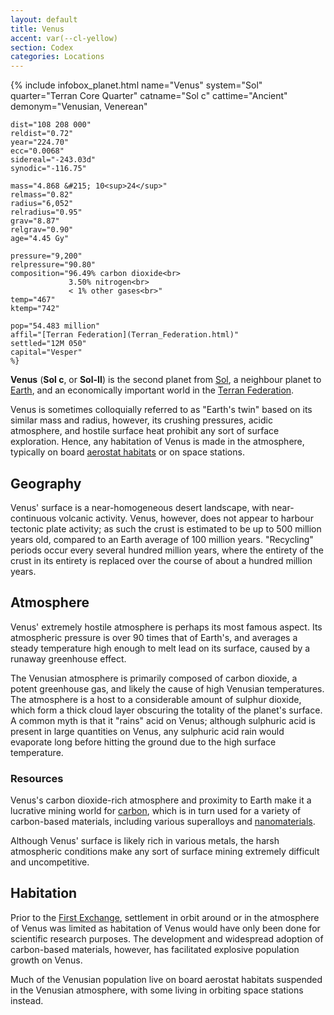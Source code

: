```yaml
---
layout: default
title: Venus
accent: var(--cl-yellow)
section: Codex
categories: Locations
---
```

{% include infobox_planet.html 
    name="Venus"
    system="Sol" 
    quarter="Terran Core Quarter"
    catname="Sol c"
    cattime="Ancient"
    demonym="Venusian, Venerean"

    dist="108 208 000" 
    reldist="0.72"
    year="224.70"
    ecc="0.0068"
    sidereal="-243.03d"
    synodic="-116.75"

    mass="4.868 &#215; 10<sup>24</sup>"
    relmass="0.82" 
    radius="6,052" 
    relradius="0.95"
    grav="8.87"
    relgrav="0.90"
    age="4.45 Gy"

    pressure="9,200"
    relpressure="90.80"
    composition="96.49% carbon dioxide<br>
                 3.50% nitrogen<br>
                 < 1% other gases<br>"
    temp="467"
    ktemp="742"

    pop="54.483 million"
    affil="[Terran Federation](Terran_Federation.html)"
    settled="12M 050"
    capital="Vesper"
    %}

**Venus** (**Sol c**, or **Sol-II**) is the second planet from [Sol](Sol.html), a neighbour
planet to [Earth](Earth.html), and an economically important world in the [Terran Federation](Terran_Federation.html).

Venus is sometimes colloquially referred to as "Earth's twin" based on its similar mass and radius,
however, its crushing pressures, acidic atmosphere, and hostile surface heat prohibit any sort of
surface exploration. Hence, any habitation of Venus is made in the atmosphere, typically on board
[aerostat habitats](Aerostat_habitat.html) or on space stations.

## Geography
Venus' surface is a near-homogeneous desert landscape, with near-continuous volcanic activity. Venus,
however, does not appear to harbour tectonic plate activity; as such the crust is estimated to be
up to 500 million years old, compared to an Earth average of 100 million years. "Recycling" periods
occur every several hundred million years, where the entirety of the crust in its entirety is
replaced over the course of about a hundred million years.

## Atmosphere
Venus' extremely hostile atmosphere is perhaps its most famous aspect. Its atmospheric pressure
is over 90 times that of Earth's, and averages a steady temperature high enough to melt lead on its
surface, caused by a runaway greenhouse effect.

The Venusian atmosphere is primarily composed of carbon dioxide, a potent greenhouse gas, and likely
the cause of high Venusian temperatures. The atmosphere is a host to a considerable amount of
sulphur dioxide, which form a thick cloud layer obscuring the totality of the planet's surface. A
common myth is that it "rains" acid on Venus; although sulphuric acid is present in large quantities
on Venus, any sulphuric acid rain would evaporate long before hitting the ground due to the high
surface temperature.

### Resources
Venus's carbon dioxide-rich atmosphere and proximity to Earth make it a lucrative mining world for
[carbon](Carbon.html), which is in turn used for a variety of carbon-based materials, including
various superalloys and [nanomaterials](Nanomaterial.html).

Although Venus' surface is likely rich in various metals, the harsh atmospheric conditions make
any sort of surface mining extremely difficult and uncompetitive.

## Habitation
Prior to the [First Exchange](First_Exchange.html), settlement in orbit around or in the atmosphere
of Venus was limited as habitation of Venus would have only been done for scientific research
purposes. The development and widespread adoption of carbon-based materials, however, has facilitated
explosive population growth on Venus.

Much of the Venusian population live on board aerostat habitats suspended in the Venusian atmosphere,
with some living in orbiting space stations instead.

